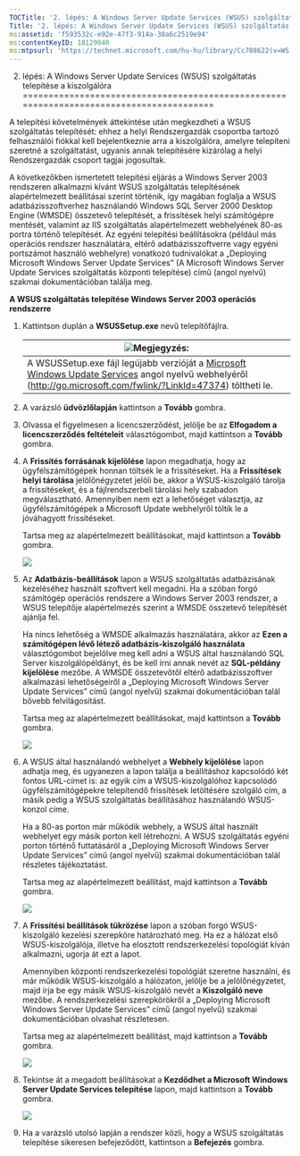 ```yaml
---
TOCTitle: '2. lépés: A Windows Server Update Services (WSUS) szolgáltatás telepítése a kiszolgálóra'
Title: '2. lépés: A Windows Server Update Services (WSUS) szolgáltatás telepítése a kiszolgálóra'
ms:assetid: 'f593532c-e92e-47f3-914a-38a6c2519e94'
ms:contentKeyID: 18129940
ms:mtpsurl: 'https://technet.microsoft.com/hu-hu/library/Cc708622(v=WS.10)'
---
```


2. lépés: A Windows Server Update Services (WSUS) szolgáltatás telepítése a kiszolgálóra
========================================================================================

A telepítési követelmények áttekintése után megkezdheti a WSUS szolgáltatás telepítését: ehhez a helyi Rendszergazdák csoportba tartozó felhasználói fiókkal kell bejelentkeznie arra a kiszolgálóra, amelyre telepíteni szeretné a szolgáltatást, ugyanis annak telepítésére kizárólag a helyi Rendszergazdák csoport tagjai jogosultak.

A következőkben ismertetett telepítési eljárás a Windows Server 2003 rendszeren alkalmazni kívánt WSUS szolgáltatás telepítésének alapértelmezett beállításai szerint történik, így magában foglalja a WSUS adatbázisszoftverhez használandó Windows SQL Server 2000 Desktop Engine (WMSDE) összetevő telepítését, a frissítések helyi számítógépre mentését, valamint az IIS szolgáltatás alapértelmezett webhelyének 80-as portra történő telepítését. Az egyéni telepítési beállításokra (például más operációs rendszer használatára, eltérő adatbázisszoftverre vagy egyéni portszámot használó webhelyre) vonatkozó tudnivalókat a „Deploying Microsoft Windows Server Update Services” (A Microsoft Windows Server Update Services szolgáltatás központi telepítése) című (angol nyelvű) szakmai dokumentációban találja meg.

**A WSUS szolgáltatás telepítése Windows Server 2003 operációs rendszerre**
1.  Kattintson duplán a **WSUSSetup.exe** nevű telepítőfájlra.

    | ![](images/Cc708622.note(WS.10).gif)Megjegyzés:                                                                                                                                     |
    |------------------------------------------------------------------------------------------------------------------------------------------------------------------------------------------------------------------|
    | A WSUSSetup.exe fájl legújabb verzióját a [Microsoft Windows Update Services](http://go.microsoft.com/fwlink/?linkid=47374) angol nyelvű webhelyéről (http://go.microsoft.com/fwlink/?LinkId=47374) töltheti le. |

2.  A varázsló **üdvözlőlapján** kattintson a **Tovább** gombra.

3.  Olvassa el figyelmesen a licencszerződést, jelölje be az **Elfogadom a licencszerződés feltételeit** választógombot, majd kattintson a **Tovább** gombra.

4.  A **Frissítés forrásának kijelölése** lapon megadhatja, hogy az ügyfélszámítógépek honnan töltsék le a frissítéseket. Ha a **Frissítések helyi tárolása** jelölőnégyzetet jelöli be, akkor a WSUS-kiszolgáló tárolja a frissítéseket, és a fájlrendszerbeli tárolási hely szabadon megválasztható. Amennyiben nem ezt a lehetőséget választja, az ügyfélszámítógépek a Microsoft Update webhelyről töltik le a jóváhagyott frissítéseket.

    Tartsa meg az alapértelmezett beállításokat, majd kattintson a **Tovább** gombra.

    ![](images/Cc708622.fa6ac6a6-6814-4b7e-96e8-e08af5e534b8(WS.10).gif)

5.  Az **Adatbázis-beállítások** lapon a WSUS szolgáltatás adatbázisának kezeléséhez használt szoftvert kell megadni. Ha a szóban forgó számítógép operációs rendszere a Windows Server 2003 rendszer, a WSUS telepítője alapértelmezés szerint a WMSDE összetevő telepítését ajánlja fel.

    Ha nincs lehetőség a WMSDE alkalmazás használatára, akkor az **Ezen a számítógépen lévő létező adatbázis-kiszolgáló használata** választógombot bejelölve meg kell adni a WSUS által használandó SQL Server kiszolgálópéldányt, és be kell írni annak nevét az **SQL-példány kijelölése** mezőbe. A WMSDE összetevőtől eltérő adatbázisszoftver alkalmazási lehetőségeiről a „Deploying Microsoft Windows Server Update Services” című (angol nyelvű) szakmai dokumentációban talál bővebb felvilágosítást.

    Tartsa meg az alapértelmezett beállításokat, majd kattintson a **Tovább** gombra.

    ![](images/Cc708622.bc0b73ad-b338-437c-a3c7-0299e819840d(WS.10).gif)

6.  A WSUS által használandó webhelyet a **Webhely kijelölése** lapon adhatja meg, és ugyanezen a lapon találja a beállításhoz kapcsolódó két fontos URL-címet is: az egyik cím a WSUS-kiszolgálóhoz kapcsolódó ügyfélszámítógépekre telepítendő frissítések letöltésére szolgáló cím, a másik pedig a WSUS szolgáltatás beállításához használandó WSUS-konzol címe.

    Ha a 80-as porton már működik webhely, a WSUS által használt webhelyet egy másik porton kell létrehozni. A WSUS szolgáltatás egyéni porton történő futtatásáról a „Deploying Microsoft Windows Server Update Services” című (angol nyelvű) szakmai dokumentációban talál részletes tájékoztatást.

    Tartsa meg az alapértelmezett beállítást, majd kattintson a **Tovább** gombra.

    ![](images/Cc708622.64ed7643-a050-4f54-bf9f-04cf7931adc0(WS.10).gif)

7.  A **Frissítési beállítások tükrözése** lapon a szóban forgó WSUS-kiszolgáló kezelési szerepköre határozható meg. Ha ez a hálózat első WSUS-kiszolgálója, illetve ha elosztott rendszerkezelési topológiát kíván alkalmazni, ugorja át ezt a lapot.

    Amennyiben központi rendszerkezelési topológiát szeretne használni, és már működik WSUS-kiszolgáló a hálózaton, jelölje be a jelölőnégyzetet, majd írja be egy másik WSUS-kiszolgáló nevét a **Kiszolgáló neve** mezőbe. A rendszerkezelési szerepkörökről a „Deploying Microsoft Windows Server Update Services” című (angol nyelvű) szakmai dokumentációban olvashat részletesen.

    Tartsa meg az alapértelmezett beállítást, majd kattintson a **Tovább** gombra.

    ![](images/Cc708622.f26e09d5-983c-418d-8511-8960850403ef(WS.10).gif)

8.  Tekintse át a megadott beállításokat a **Kezdődhet a Microsoft Windows Server Update Services telepítése** lapon, majd kattintson a **Tovább** gombra.

    ![](images/Cc708622.20de7d09-3d30-4867-9253-6f353dd1923d(WS.10).gif)

9.  Ha a varázsló utolsó lapján a rendszer közli, hogy a WSUS szolgáltatás telepítése sikeresen befejeződött, kattintson a **Befejezés** gombra.
